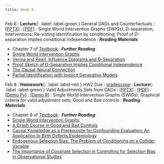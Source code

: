 ```yaml
---
title: Week 5
---
```

Feb 6
: **Lecture**{: .label .label-green } General DAGs and Counterfactuals
  : [[PPTX]](https://github.com/stanford-msande228/winter24/raw/main/assets/presentations/MSANDE228_Lecture8_DAGs.pptx)
  : [[PDF]](https://github.com/stanford-msande228/winter24/raw/main/assets/presentations/MSANDE228_Lecture8_DAGs.pdf)
: Single World Intervention Graphs (SWIGs); D-separation; Interventions; Re-visting identification by conditioning; Proof of D-separation implies conditional independence
: ***Reading Materials***
- Chapter 7 of [Textbook](https://canvas.stanford.edu/courses/184879/files)
: ***Further Reading***
- [Single World Intervention Graphs](https://csss.uw.edu/files/working-papers/2013/wp128.pdf)
- [Verma and Pearl, Influence Diagrams and D-Separation](https://ftp.cs.ucla.edu/pub/stat_ser/r101.pdf)
- [Proof Sketch of D-Separation Implies Conditional Independence](https://cse.hkust.edu.hk/bnbook/pdf/l03.h.pdf)
- [The Causal-Neural Connection](https://arxiv.org/abs/2107.00793)
- [Partial Identification with Implicit Generative Models](https://arxiv.org/abs/2210.08139)

Feb 8
: **Homework**{: .label .label-red } HW2 Due
  : [gradescope](https://www.gradescope.com/courses/701783/)
: **Lecture**{: .label .label-green } Valid Adjustments Sets from DAGs
  : [[PPTX]](https://github.com/stanford-msande228/winter24/raw/main/assets/presentations/MSANDE228_Lecture9_Valid_Adjustment_Sets.pptx)
  : [[PDF]](https://github.com/stanford-msande228/winter24/raw/main/assets/presentations/MSANDE228_Lecture9_Valid_Adjustment_Sets.pdf)
  : [[Demo Py]](https://colab.research.google.com/drive/1BHwxAO0OkIoroK66zRVxnkptKbJQ-q9W)
  : [[Demo R]](https://colab.research.google.com/drive/1RA3jNYtw5j0MfiPYIfaMlhB8nuWEDB1O#scrollTo=UG0_nl-XYNvV)
: Single World Intervention Graphs (SWIGs); Graphical criteria for valid adjustment sets; Good and Bad controls
: ***Reading Materials***
- Chapter 8 of [Textbook](https://canvas.stanford.edu/courses/184879/files)
: ***Further Reading***
- [Single World Intervention Graphs](https://csss.uw.edu/files/working-papers/2013/wp128.pdf)
- [A Crash Course in Good and Bad Controls](https://ftp.cs.ucla.edu/pub/stat_ser/r493.pdf)
- [Causal Knowledge as a Prerequisite for Confounding Evaluation: An Application to Birth Defects Epidemiology](https://academic.oup.com/aje/article/155/2/176/108106)
- [Endogenous Selection Bias: The Problem of Conditioning on a Collider Variable](https://www.annualreviews.org/doi/abs/10.1146/annurev-soc-071913-043455)
- [The Importance of Covariate Selection in Controlling for Selection Bias in Observational Studies](https://psycnet.apa.org/fulltext/2010-18042-003.pdf)
